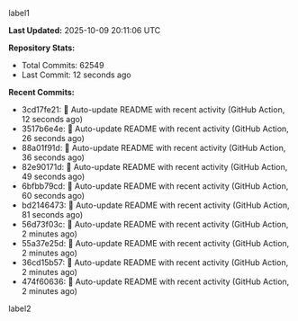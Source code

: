 
label1 
<!-- ACTIVITY_START -->
**Last Updated:** 2025-10-09 20:11:06 UTC

**Repository Stats:**
- Total Commits: 62549
- Last Commit: 12 seconds ago

**Recent Commits:**
- 3cd17fe21: 🤖 Auto-update README with recent activity (GitHub Action, 12 seconds ago)
- 3517b6e4e: 🤖 Auto-update README with recent activity (GitHub Action, 26 seconds ago)
- 88a01f91d: 🤖 Auto-update README with recent activity (GitHub Action, 36 seconds ago)
- 82e90171d: 🤖 Auto-update README with recent activity (GitHub Action, 49 seconds ago)
- 6bfbb79cd: 🤖 Auto-update README with recent activity (GitHub Action, 60 seconds ago)
- bd2146473: 🤖 Auto-update README with recent activity (GitHub Action, 81 seconds ago)
- 56d73f03c: 🤖 Auto-update README with recent activity (GitHub Action, 2 minutes ago)
- 55a37e25d: 🤖 Auto-update README with recent activity (GitHub Action, 2 minutes ago)
- 36cd15b57: 🤖 Auto-update README with recent activity (GitHub Action, 2 minutes ago)
- 474f60636: 🤖 Auto-update README with recent activity (GitHub Action, 2 minutes ago)
<!-- ACTIVITY_END -->

label2
